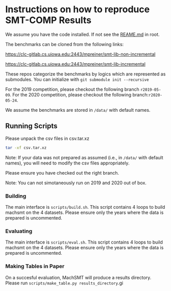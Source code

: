 # Instructions on how to reproduce SMT-COMP Results

We assume you have the code installed. If not see the [REAME.md](asdf) in root. 

The benchmarks can be cloned from the following links:

https://clc-gitlab.cs.uiowa.edu:2443/mpreiner/smt-lib-non-incremental

https://clc-gitlab.cs.uiowa.edu:2443/mpreiner/smt-lib-incremental

These repos categorize the benchmarks by logics which are represented as submodules. You can initialize with `git submodule init --recursive`

For the 2019 competition, please checkout the following branch `r2019-05-09`. 
For the 2020 competition, please checkout the following branch:`r2020-05-24`.

We assume the benchmarks are stored in `/data/` with default names.

## Running Scripts
Please unpack the csv files in csv.tar.xz

```bash
tar -xf csv.tar.xz
```

Note: If your data was not prepared as assumed (i.e., in `/data/` with default names), you will need to modify the csv files appropriately. 

Please ensure you have checked out the right branch. 

Note: You can not simotaneously run on 2019 and 2020 out of box.

### Building
The main interface is `scripts/build.sh`. This script contains 4 loops to build machsmt on the 4 datasets. Please ensure only the years where the data is prepared is uncommented.

### Evaluating
The main interface is `scripts/eval.sh`. This script contains 4 loops to build machsmt on the 4 datasets. Please ensure only the years where the data is prepared is uncommented.

### Making Tables in Paper
On a succesful evaluation, MachSMT will produce a results directory. Please run `scripts/make_table.py results_directory`.gi